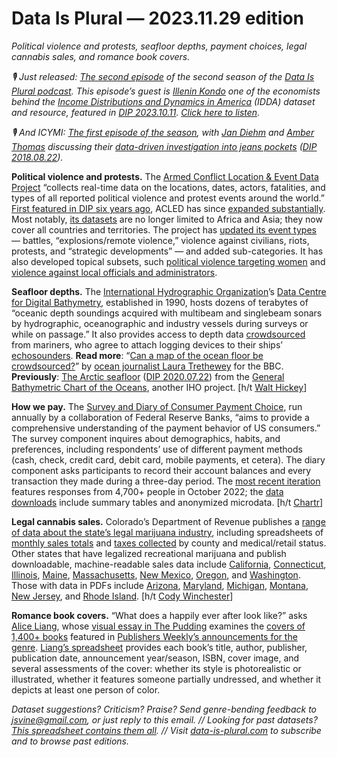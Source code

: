 Data Is Plural — 2023.11.29 edition
===================================

*Political violence and protests, seafloor depths, payment choices, legal cannabis sales, and romance book covers.*


*🎙 Just released: [The second episode](https://podcast.data-is-plural.com/2159594/14053517-s2e2-income-patterns) of the second season of the [Data Is Plural podcast](https://podcast.data-is-plural.com/). This episode’s guest is [Illenin Kondo](https://www.illenin.com/) one of the economists behind the [Income Distributions and Dynamics in America](https://www.minneapolisfed.org/institute/income-distributions-and-dynamics-in-america) (IDDA) dataset and resource, featured in [DIP 2023.10.11](https://www.data-is-plural.com/archive/2023-10-11-edition/). [Click here to listen](https://podcast.data-is-plural.com/2159594/14053517-s2e2-income-patterns).*


*🎙 And ICYMI: [The first episode of the season](https://podcast.data-is-plural.com/2159594/14011826-s2e1-jeans-pockets), with [Jan Diehm](http://jandiehmdesigns.com/) and [Amber Thomas](https://www.linkedin.com/in/amberrthomas/) discussing their [data-driven investigation into jeans pockets](https://pudding.cool/2018/08/pockets/) ([DIP 2018.08.22](https://www.data-is-plural.com/archive/2018-08-22-edition/)).*


__Political violence and protests.__ The [Armed Conflict Location & Event Data Project](https://acleddata.com/about-acled/) “collects real-time data on the locations, dates, actors, fatalities, and types of all reported political violence and protest events around the world.” [First featured in DIP six years ago](https://www.data-is-plural.com/archive/2017-11-29-edition/), ACLED has since [expanded substantially](https://acleddata.com/about-acled/#history). Most notably, [its datasets](https://acleddata.com/curated-data-files/) are no longer limited to Africa and Asia; they now cover all countries and territories. The project has [updated its event types](https://acleddata.com/2019/03/14/acled-introduces-new-event-types-and-sub-event-types/) — battles, “explosions/remote violence,” violence against civilians, riots, protests, and “strategic developments” — and added sub-categories. It has also developed topical subsets, such [political violence targeting women](https://acleddata.com/political-violence-targeting-women/) and [violence against local officials and administrators](https://acleddata.com/2023/06/22/special-issue-violence-against-local-officials/).


__Seafloor depths.__ The [International Hydrographic Organization](https://iho.int/)’s [Data Centre for Digital Bathymetry](https://www.ngdc.noaa.gov/iho/), established in 1990, hosts dozens of terabytes of “oceanic depth soundings acquired with multibeam and singlebeam sonars by hydrographic, oceanographic and industry vessels during surveys or while on passage.” It also provides access to depth data [crowdsourced](https://iho.int/en/crowdsourced-bathymetry) from mariners, who agree to attach logging devices to their ships’ [echosounders](https://en.wikipedia.org/wiki/Echo_sounding). __Read more__: “[Can a map of the ocean floor be crowdsourced?](https://www.bbc.com/future/article/20230929-can-a-map-of-the-ocean-floor-be-crowdsourced)” by [ocean journalist Laura Trethewey](https://lauratrethewey.ca/) for the BBC. __Previously__: [The Arctic seafloor](https://www.gebco.net/data_and_products/gridded_bathymetry_data/arctic_ocean/) ([DIP 2020.07.22](https://www.data-is-plural.com/archive/2020-07-22-edition/)) from the [General Bathymetric Chart of the Oceans](https://www.gebco.net/about_us/overview/), another IHO project. [h/t [Walt Hickey](https://www.numlock.com/p/numlock-news-october-3-2023-taco)]


__How we pay.__ The [Survey and Diary of Consumer Payment Choice](https://www.atlantafed.org/banking-and-payments/consumer-payments/survey-and-diary-of-consumer-payment-choice), run annually by a collaboration of Federal Reserve Banks, “aims to provide a comprehensive understanding of the payment behavior of US consumers.” The survey component inquires about demographics, habits, and preferences, including respondents’ use of different payment methods (cash, check, credit card, debit card, mobile payments, et cetera). The diary component asks participants to record their account balances and every transaction they made during a three-day period. The [most recent iteration](https://www.atlantafed.org/banking-and-payments/consumer-payments/survey-and-diary-of-consumer-payment-choice/2022-survey-and-diary) features responses from 4,700+ people in October 2022; the [data downloads](https://www.atlantafed.org/banking-and-payments/consumer-payments/survey-and-diary-of-consumer-payment-choice/2022-survey-and-diary#Tab3) include summary tables and anonymized microdata. [h/t [Chartr](https://read.chartr.co/newsletters/2023/11/5/cash-stuff)]


__Legal cannabis sales.__ Colorado’s Department of Revenue publishes a [range of data about the state’s legal marijuana industry](https://cdor.colorado.gov/data-and-reports/marijuana-data), including spreadsheets of [monthly sales totals](https://cdor.colorado.gov/data-and-reports/marijuana-data/marijuana-sales-reports) and [taxes collected](https://cdor.colorado.gov/data-and-reports/marijuana-data/marijuana-tax-reports) by county and medical/retail status. Other states that have legalized recreational marijuana and publish downloadable, machine-readable sales data include [California](https://www.cdtfa.ca.gov/dataportal/catalog.htm?subcategory=Cannabis%20Taxes), [Connecticut](https://data.ct.gov/Health-and-Human-Services/Cannabis-Retail-Sales-by-Week-Ending/ucaf-96h6), [Illinois](https://cannabis.illinois.gov/research-and-data/sales-figures.html), [Maine](https://www.maine.gov/revenue/taxes/tax-policy-office/sales-tax-reports), [Massachusetts](https://masscannabiscontrol.com/open-data/data-catalog/), [New Mexico](https://crop.rld.nm.gov/data-catalog.html), [Oregon](https://www.oregon.gov/olcc/marijuana/pages/marijuana-market-data.aspx), and [Washington](https://lcb.wa.gov/records/frequently-requested-lists). Those with data in PDFs include [Arizona](https://azdor.gov/reports-statistics-and-legal-research/marijuana-tax-collection), [Maryland](https://mmcc.maryland.gov/Pages/Data-and-Reports.aspx), [Michigan](https://www.michigan.gov/cra/resources/cannabis-regulatory-agency-licensing-reports/cannabis-regulatory-agency-statistical-report), [Montana](https://mtrevenue.gov/cannabis-sales-reports/), [New Jersey](https://www.nj.gov/cannabis/resources/reports-stats-info/), and [Rhode Island](https://dbr.ri.gov/office-cannabis-regulation/data). [h/t [Cody Winchester](https://github.com/cjwinchester/co-weed-sales-data)]


__Romance book covers.__ “What does a happily ever after look like?” asks [Alice Liang](https://aliceyliang.com/), whose [visual essay in The Pudding](https://pudding.cool/2023/10/romance-covers/) examines the [covers of 1,400+ books](https://observablehq.com/@aliceyliang/what-does-a-happily-ever-after-look-like-extension) featured in [Publishers Weekly’s announcements for the genre](https://www.publishersweekly.com/pw/by-topic/new-titles/index.html). [Liang’s spreadsheet](https://docs.google.com/spreadsheets/d/1Rxz5IFE16bA9pPAY5_B5LhitvPDIlYrlMwp7fmszwOA/edit#gid=0) provides each book’s title, author, publisher, publication date, announcement year/season, ISBN, cover image, and several assessments of the cover: whether its style is photorealistic or illustrated, whether it features someone partially undressed, and whether it depicts at least one person of color.


*Dataset suggestions? Criticism? Praise? Send genre-bending feedback to jsvine@gmail.com, or just reply to this email. // Looking for past datasets? [This spreadsheet contains them all](https://docs.google.com/spreadsheets/d/1wZhPLMCHKJvwOkP4juclhjFgqIY8fQFMemwKL2c64vk/edit#gid=0). // Visit [data-is-plural.com](https://www.data-is-plural.com) to subscribe and to browse past editions.*
